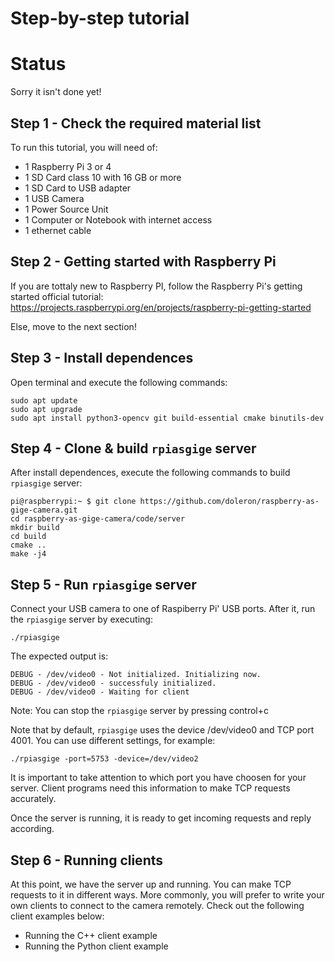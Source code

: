 # Step-by-step tutorial

# Status 

Sorry it isn't done yet!

## Step 1 - Check the required material list

To run this tutorial, you will need of:

- 1 Raspberry Pi 3 or 4
- 1 SD Card class 10 with 16 GB or more
- 1 SD Card to USB adapter
- 1 USB Camera
- 1 Power Source Unit
- 1 Computer or Notebook with internet access
- 1 ethernet cable

## Step 2 - Getting started with Raspberry Pi

If you are tottaly new to Raspberry PI, follow the Raspberry Pi's getting started official tutorial: https://projects.raspberrypi.org/en/projects/raspberry-pi-getting-started

Else, move to the next section!

## Step 3 - Install dependences

Open terminal and execute the following commands:

```
sudo apt update
sudo apt upgrade
sudo apt install python3-opencv git build-essential cmake binutils-dev
```

## Step 4 - Clone & build `rpiasgige` server

After install dependences, execute the following commands to build `rpiasgige` server:

```
pi@raspberrypi:~ $ git clone https://github.com/doleron/raspberry-as-gige-camera.git
cd raspberry-as-gige-camera/code/server
mkdir build
cd build
cmake ..
make -j4
```

## Step 5 - Run `rpiasgige` server

Connect your USB camera to one of Raspiberry Pi' USB ports. After it, run the `rpiasgige` server by executing:

```
./rpiasgige
```
The expected output is:

```
DEBUG - /dev/video0 - Not initialized. Initializing now.
DEBUG - /dev/video0 - successfuly initialized.
DEBUG - /dev/video0 - Waiting for client
```
Note: You can stop the `rpiasgige` server by pressing control+c

Note that by default, `rpiasgige` uses the device /dev/video0 and TCP port 4001. You can use different settings, for example:

```
./rpiasgige -port=5753 -device=/dev/video2
```

It is important to take attention to which port you have choosen for your server. Client programs need this information to make TCP requests accurately.

Once the server is running, it is ready to get incoming requests and reply according.

## Step 6 - Running clients

At this point, we have the server up and running. You can make TCP requests to it in different ways. More commonly, you will prefer to write your own clients to connect to the camera remotely. Check out the following client examples below:

- Running the C++ client example
- Running the Python client example
